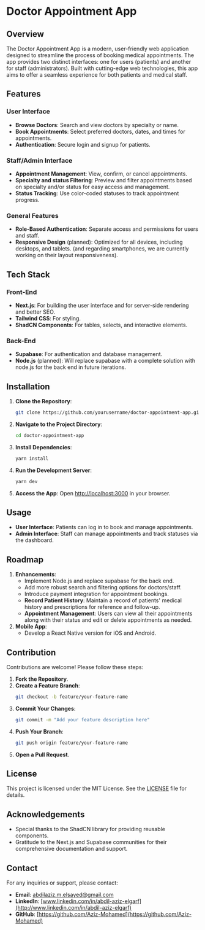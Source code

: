 # Doctor Appointment App

## Overview

The Doctor Appointment App is a modern, user-friendly web application designed to streamline the process of booking medical appointments. The app provides two distinct interfaces: one for users (patients) and another for staff (administrators). Built with cutting-edge web technologies, this app aims to offer a seamless experience for both patients and medical staff.

## Features

### User Interface

- **Browse Doctors**: Search and view doctors by specialty or name.
- **Book Appointments**: Select preferred doctors, dates, and times for appointments.
- **Authentication**: Secure login and signup for patients.

### Staff/Admin Interface

- **Appointment Management**: View, confirm, or cancel appointments.
- **Specialty and status Filtering**: Preview and filter appointments based on specialty and/or status for easy access and management.
- **Status Tracking**: Use color-coded statuses to track appointment progress.

### General Features

- **Role-Based Authentication**: Separate access and permissions for users and staff.
- **Responsive Design** (planned): Optimized for all devices, including desktops, and tablets. (and regarding smartphones, we are currently working on their layout responsiveness).

## Tech Stack

### Front-End

- **Next.js**: For building the user interface and for server-side rendering and better SEO.
- **Tailwind CSS**: For styling.
- **ShadCN Components**: For tables, selects, and interactive elements.

### Back-End

- **Supabase**: For authentication and database management.
- **Node.js** (planned): Will replace supabase with a complete solution with node.js for the back end in future iterations.

## Installation

1. **Clone the Repository**:
   ```bash
   git clone https://github.com/yourusername/doctor-appointment-app.git
   ```
2. **Navigate to the Project Directory**:
   ```bash
   cd doctor-appointment-app
   ```
3. **Install Dependencies**:
   ```bash
   yarn install
   ```
4. **Run the Development Server**:
   ```bash
   yarn dev
   ```
5. **Access the App**:
   Open [http://localhost:3000](http://localhost:3000) in your browser.

## Usage

- **User Interface**: Patients can log in to book and manage appointments.
- **Admin Interface**: Staff can manage appointments and track statuses via the dashboard.

## Roadmap

1. **Enhancements**:
   - Implement Node.js and replace supabase for the back end.
   - Add more robust search and filtering options for doctors/staff.
   - Introduce payment integration for appointment bookings.
   - **Record Patient History**: Maintain a record of patients' medical history and prescriptions for reference and follow-up.
   - **Appointment Management**: Users can view all their appointments along with their status and edit or delete appointments as needed.
2. **Mobile App**:
   - Develop a React Native version for iOS and Android.

## Contribution

Contributions are welcome! Please follow these steps:

1. **Fork the Repository**.
2. **Create a Feature Branch**:
   ```bash
   git checkout -b feature/your-feature-name
   ```
3. **Commit Your Changes**:
   ```bash
   git commit -m "Add your feature description here"
   ```
4. **Push Your Branch**:
   ```bash
   git push origin feature/your-feature-name
   ```
5. **Open a Pull Request**.

## License

This project is licensed under the MIT License. See the [LICENSE](LICENSE) file for details.

## Acknowledgements

- Special thanks to the ShadCN library for providing reusable components.
- Gratitude to the Next.js and Supabase communities for their comprehensive documentation and support.

## Contact

For any inquiries or support, please contact:

- **Email**: [abdilaziz.m.elsayed@gmail.com](mailto:abdilaziz.m.elsayed@gmail.com)
- **LinkedIn**: [www.linkedin.com/in/abdil-aziz-elgarf](http://www.linkedin.com/in/abdil-aziz-elgarf)
- **GitHub**: [https://github.com/Aziz-Mohamed](https://github.com/Aziz-Mohamed)

